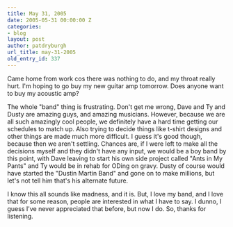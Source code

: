 ```yaml
---
title: May 31, 2005
date: 2005-05-31 00:00:00 Z
categories:
- blog
layout: post
author: patdryburgh
url_title: may-31-2005
old_entry_id: 337
---
```


Came home from work cos there was nothing to do, and my throat really hurt. I'm hoping to go buy my new guitar amp tomorrow. Does anyone want to buy my acoustic amp?  

The whole "band" thing is frustrating. Don't get me wrong, Dave and Ty and Dusty are amazing guys, and amazing musicians. However, because we are all such amazingly cool people, we definitely have a hard time getting our schedules to match up. Also trying to decide things like t-shirt designs and other things are made much more difficult. I guess it's good though, because then we aren't settling. Chances are, if I were left to make all the decisions myself and they didn't have any input, we would be a boy band by this point, with Dave leaving to start his own side project called "Ants in My Pants" and Ty would be in rehab for ODing on gravy. Dusty of course would have started the "Dustin Martin Band" and gone on to make millions, but let's not tell him that's his alternate future. 

I know this all sounds like madness, and it is. But, I love my band, and I love that for some reason, people are interested in what I have to say. I dunno, I guess I've never appreciated that before, but now I do. So, thanks for listening.